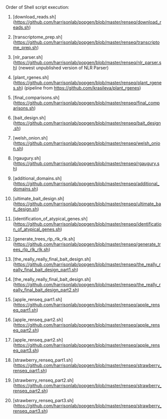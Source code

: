 Order of Shell script execution:

1) [download_reads.sh] (https://github.com/harrisonlab/popgen/blob/master/renseq/download_reads.sh)

2) [transcriptome_prep.sh] (https://github.com/harrisonlab/popgen/blob/master/renseq/transcriptome_prep.sh)

3) [nlr_parser.sh] (https://github.com/harrisonlab/popgen/blob/master/renseq/nlr_parser.sh) (newest unpublished version of NLR Parser)

4) [plant_rgenes.sh] (https://github.com/harrisonlab/popgen/blob/master/renseq/plant_rgenes.sh) (pipeline from https://github.com/krasileva/plant_rgenes)

5) [final_comparisons.sh] (https://github.com/harrisonlab/popgen/blob/master/renseq/final_comparisons.sh)

6) [bait_design.sh] (https://github.com/harrisonlab/popgen/blob/master/renseq/bait_design.sh)

7) [welsh_onion.sh] (https://github.com/harrisonlab/popgen/blob/master/renseq/welsh_onion.sh)

8) [rgaugury.sh] (https://github.com/harrisonlab/popgen/blob/master/renseq/rgaugury.sh)

9) [additional_domains.sh] (https://github.com/harrisonlab/popgen/blob/master/renseq/additional_domains.sh)

19) [ultimate_bait_design.sh] (https://github.com/harrisonlab/popgen/blob/master/renseq/ultimate_bait_design.sh)

11) [identification_of_atypical_genes.sh] (https://github.com/harrisonlab/popgen/blob/master/renseq/identification_of_atypical_genes.sh)

12) [generate_trees_rlp_rlk_rlk.sh] (https://github.com/harrisonlab/popgen/blob/master/renseq/generate_trees_rlp_rlk_rlk.sh)

13) [the_really_really_final_bait_design.sh] (https://github.com/harrisonlab/popgen/blob/master/renseq/the_really_really_final_bait_design_part1.sh)

14) [the_really_really_final_bait_design.sh] (https://github.com/harrisonlab/popgen/blob/master/renseq/the_really_really_final_bait_design_part2.sh)

15) [apple_renseq_part1.sh] (https://github.com/harrisonlab/popgen/blob/master/renseq/apple_renseq_part1.sh)

16) [apple_renseq_part2.sh] (https://github.com/harrisonlab/popgen/blob/master/renseq/apple_renseq_part2.sh)

17) [apple_renseq_part2.sh] (https://github.com/harrisonlab/popgen/blob/master/renseq/apple_renseq_part3.sh)

18) [strawberry_renseq_part1.sh] (https://github.com/harrisonlab/popgen/blob/master/renseq/strawberry_renseq_part1.sh)

19) [strawberry_renseq_part2.sh] (https://github.com/harrisonlab/popgen/blob/master/renseq/strawberry_renseq_part2.sh)

20) [strawberry_renseq_part3.sh] (https://github.com/harrisonlab/popgen/blob/master/renseq/strawberry_renseq_part3.sh)